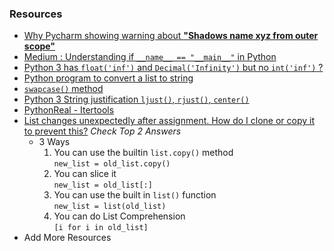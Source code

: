 ### Resources
* [Why Pycharm showing warning about **"Shadows name xyz from outer scope"**](https://stackoverflow.com/questions/31575659/shadows-name-xyz-from-outer-scope)
* [Medium : Understanding if ```__name__ == "__main__"``` in Python](https://medium.com/python-features/understanding-if-name-main-in-python-a37a3d4ab0c3)
* [Python 3 has ```float('inf')``` and ```Decimal('Infinity')``` but no ```int('inf')``` ?](https://stackoverflow.com/questions/24587994/infinite-integer-in-python) 
* [Python program to convert a list to string](https://www.geeksforgeeks.org/python-program-to-convert-a-list-to-string/)
* [```swapcase()``` method](https://www.geeksforgeeks.org/python-string-swapcase/)
* [Python 3 String justification  ```ljust()```, ```rjust()```, ```center()```](https://www.geeksforgeeks.org/python-string-ljust-rjust-center/)
* [PythonReal - Itertools](https://realpython.com/python-itertools/#what-is-itertools-and-why-should-you-use-it)
* [List changes unexpectedly after assignment. How do I clone or copy it to prevent this?](https://stackoverflow.com/questions/2612802/list-changes-unexpectedly-after-assignment-how-do-i-clone-or-copy-it-to-prevent) _Check Top 2 Answers_
    * 3 Ways
        1. You can use the builtin `list.copy()` method
           <br> `new_list = old_list.copy()`
        2. You can slice it
           <br> `new_list = old_list[:]`
        3. You can use the built in `list()` function
           <br> `new_list = list(old_list)`
        4. You can do List Comprehension
           <br> `[i for i in old_list]`
* Add More Resources